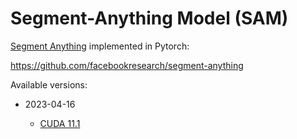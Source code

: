 # Segment-Anything Model (SAM)

[Segment Anything](https://ai.facebook.com/research/publications/segment-anything/) implemented in Pytorch:

https://github.com/facebookresearch/segment-anything

Available versions:

* 2023-04-16

  * [CUDA 11.1](2023-04-16_cuda11.1)
